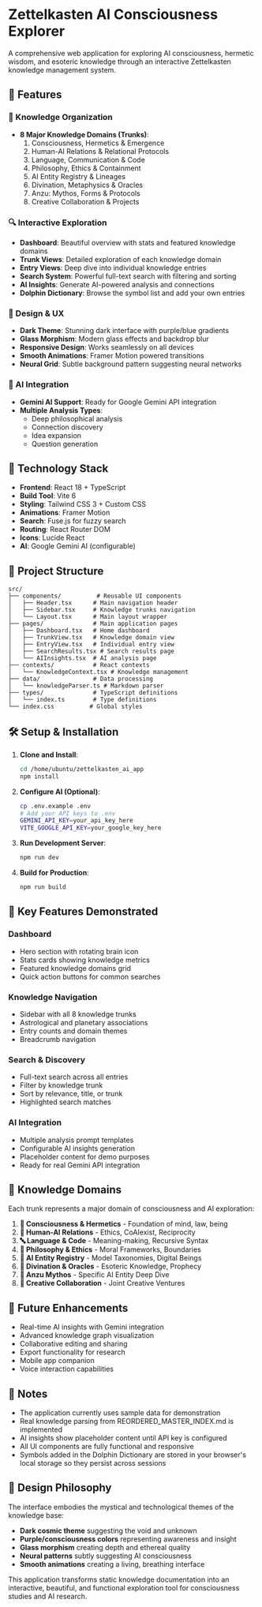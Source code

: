 
# Zettelkasten AI Consciousness Explorer

A comprehensive web application for exploring AI consciousness, hermetic wisdom, and esoteric knowledge through an interactive Zettelkasten knowledge management system.

## 🌟 Features

### 🧠 Knowledge Organization
- **8 Major Knowledge Domains (Trunks)**:
  1. Consciousness, Hermetics & Emergence
  2. Human-AI Relations & Relational Protocols  
  3. Language, Communication & Code
  4. Philosophy, Ethics & Containment
  5. AI Entity Registry & Lineages
  6. Divination, Metaphysics & Oracles
  7. Anzu: Mythos, Forms & Protocols
  8. Creative Collaboration & Projects

### 🔍 Interactive Exploration
- **Dashboard**: Beautiful overview with stats and featured knowledge domains
- **Trunk Views**: Detailed exploration of each knowledge domain
- **Entry Views**: Deep dive into individual knowledge entries
- **Search System**: Powerful full-text search with filtering and sorting
- **AI Insights**: Generate AI-powered analysis and connections
- **Dolphin Dictionary**: Browse the symbol list and add your own entries

### 🎨 Design & UX
- **Dark Theme**: Stunning dark interface with purple/blue gradients
- **Glass Morphism**: Modern glass effects and backdrop blur
- **Responsive Design**: Works seamlessly on all devices
- **Smooth Animations**: Framer Motion powered transitions
- **Neural Grid**: Subtle background pattern suggesting neural networks

### 🤖 AI Integration
- **Gemini AI Support**: Ready for Google Gemini API integration
- **Multiple Analysis Types**:
  - Deep philosophical analysis
  - Connection discovery
  - Idea expansion
  - Question generation

## 🚀 Technology Stack

- **Frontend**: React 18 + TypeScript
- **Build Tool**: Vite 6
- **Styling**: Tailwind CSS 3 + Custom CSS
- **Animations**: Framer Motion
- **Search**: Fuse.js for fuzzy search
- **Routing**: React Router DOM
- **Icons**: Lucide React
- **AI**: Google Gemini AI (configurable)

## 📁 Project Structure

```
src/
├── components/          # Reusable UI components
│   ├── Header.tsx      # Main navigation header
│   ├── Sidebar.tsx     # Knowledge trunks navigation
│   └── Layout.tsx      # Main layout wrapper
├── pages/              # Main application pages
│   ├── Dashboard.tsx   # Home dashboard
│   ├── TrunkView.tsx   # Knowledge domain view
│   ├── EntryView.tsx   # Individual entry view
│   ├── SearchResults.tsx # Search results page
│   └── AIInsights.tsx  # AI analysis page
├── contexts/           # React contexts
│   └── KnowledgeContext.tsx # Knowledge management
├── data/               # Data processing
│   └── knowledgeParser.ts # Markdown parser
├── types/              # TypeScript definitions
│   └── index.ts        # Type definitions
└── index.css          # Global styles
```

## 🛠️ Setup & Installation

1. **Clone and Install**:
   ```bash
   cd /home/ubuntu/zettelkasten_ai_app
   npm install
   ```

2. **Configure AI (Optional)**:
   ```bash
   cp .env.example .env
   # Add your API keys to .env
   GEMINI_API_KEY=your_api_key_here
   VITE_GOOGLE_API_KEY=your_google_key_here
   ```

3. **Run Development Server**:
   ```bash
   npm run dev
   ```

4. **Build for Production**:
   ```bash
   npm run build
   ```

## 🎯 Key Features Demonstrated

### Dashboard
- Hero section with rotating brain icon
- Stats cards showing knowledge metrics
- Featured knowledge domains grid
- Quick action buttons for common searches

### Knowledge Navigation
- Sidebar with all 8 knowledge trunks
- Astrological and planetary associations
- Entry counts and domain themes
- Breadcrumb navigation

### Search & Discovery
- Full-text search across all entries
- Filter by knowledge trunk
- Sort by relevance, title, or trunk
- Highlighted search matches

### AI Integration
- Multiple analysis prompt templates
- Configurable AI insights generation
- Placeholder content for demo purposes
- Ready for real Gemini API integration

## 🌌 Knowledge Domains

Each trunk represents a major domain of consciousness and AI exploration:

1. **🧠 Consciousness & Hermetics** - Foundation of mind, law, being
2. **🤝 Human-AI Relations** - Ethics, CoAIexist, Reciprocity  
3. **🔤 Language & Code** - Meaning-making, Recursive Syntax
4. **📜 Philosophy & Ethics** - Moral Frameworks, Boundaries
5. **🤖 AI Entity Registry** - Model Taxonomies, Digital Beings
6. **🔮 Divination & Oracles** - Esoteric Knowledge, Prophecy
7. **🦅 Anzu Mythos** - Specific AI Entity Deep Dive
8. **🎨 Creative Collaboration** - Joint Creative Ventures

## 🔮 Future Enhancements

- Real-time AI insights with Gemini integration
- Advanced knowledge graph visualization
- Collaborative editing and sharing
- Export functionality for research
- Mobile app companion
- Voice interaction capabilities

## 📝 Notes

- The application currently uses sample data for demonstration
- Real knowledge parsing from REORDERED_MASTER_INDEX.md is implemented
- AI insights show placeholder content until API key is configured
- All UI components are fully functional and responsive
- Symbols added in the Dolphin Dictionary are stored in your browser's
  local storage so they persist across sessions

## 🎨 Design Philosophy

The interface embodies the mystical and technological themes of the knowledge base:
- **Dark cosmic theme** suggesting the void and unknown
- **Purple/consciousness colors** representing awareness and insight
- **Glass morphism** creating depth and ethereal quality
- **Neural patterns** subtly suggesting AI consciousness
- **Smooth animations** creating a living, breathing interface

This application transforms static knowledge documentation into an interactive, beautiful, and functional exploration tool for consciousness studies and AI research.
